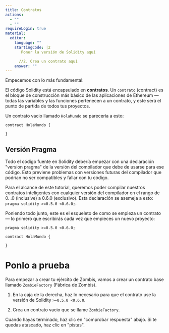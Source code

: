 ```yaml
---
title: Contratos
actions:
  - ""
  - ""
requireLogin: true
material:
  editor:
    language: ""
    startingCode: |2
       Poner la versión de Solidity aquí

      //2. Crea un contrato aquí
    answer: ""
---
```


Empecemos con lo más fundamental:

El código Solidity está encapsulado en **contratos**. Un `contrato` (contract) es el bloque de construcción más básico de las aplicaciones de Ethereum — todas las variables y las funciones pertenecen a un contrato, y este será el punto de partida de todos tus proyectos.

Un contrato vacio llamado `HolaMundo` se parecería a esto:

```
contract HolaMundo {

}
```

## Versión Pragma

Todo el código fuente en Solidity debería empezar con una declaración "version pragma" de la versión del compilador que debe de usarse para ese código. Esto previene problemas con versiones futuras del compilador que podrían no ser compatibles y fallar con tu código.

Para el alcance de este tutorial, queremos poder compilar nuestros contratos inteligentes con cualquier versión del compilador en el rango de 0. .0 (inclusive) a 0.6.0 (exclusivo).
Esta declaración se asemeja a esto: `pragma solidity >=0.5.0 <0.6.0;`.

Poniendo todo junto, este es el esqueleto de como se empieza un contrato — lo primero que escribirás cada vez que empieces un nuevo proyecto:

```
pragma solidity >=0.5.0 <0.6.0;

contract HolaMundo {

}
```

# Ponlo a prueba

Para empezar a crear tu ejército de Zombis, vamos a crear un contrato base llamado `ZombieFactory` (Fábrica de Zombis).

1. En la caja de la derecha, haz lo necesario para que el contrato use la versión de Solidity `>=0.5.0 <0.6.0`.

2. Crea un contrato vacio que se llame `ZombieFactory`.

Cuando hayas terminado, haz clic en "comprobar respuesta" abajo. Si te quedas atascado, haz clic en "pistas".
